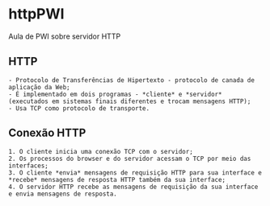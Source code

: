 # httpPWI
 Aula de PWI sobre servidor HTTP

## HTTP 
    - Protocolo de Transferências de Hipertexto - protocolo de canada de aplicação da Web;
    - É implementado em dois programas - *cliente* e *servidor* (executados em sistemas finais diferentes e trocam mensagens HTTP);
    - Usa TCP como protocolo de transporte.
## Conexão HTTP
    1. O cliente inicia uma conexão TCP com o servidor;
    2. Os processos do browser e do servidor acessam o TCP por meio das interfaces;
    3. O cliente *envia* mensagens de requisição HTTP para sua interface e *recebe* mensagens de resposta HTTP também da sua interface;
    4. O servidor HTTP recebe as mensagens de requisição da sua interface e envia mensagens de resposta.


